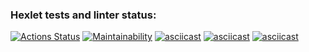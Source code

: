 ### Hexlet tests and linter status:
[![Actions Status](https://github.com/NRomanLee/python-project-49/actions/workflows/hexlet-check.yml/badge.svg)](https://github.com/NRomanLee/python-project-49/actions)
[![Maintainability](https://api.codeclimate.com/v1/badges/78c0a76e4cc7c9dd7f3a/maintainability)](https://codeclimate.com/github/NRomanLee/python-project-49/maintainability)
[![asciicast](https://asciinema.org/a/hbUAAvAR7EKyH7b3IzCKqKBd2.svg)](https://asciinema.org/a/hbUAAvAR7EKyH7b3IzCKqKBd2)
[![asciicast](https://asciinema.org/a/pKTb11Ys8HOkm2php4oV4bbcN.svg)](https://asciinema.org/a/pKTb11Ys8HOkm2php4oV4bbcN)
[![asciicast](https://asciinema.org/a/OWc49Qf7a1BPCwVwzZaVetzml.svg)](https://asciinema.org/a/OWc49Qf7a1BPCwVwzZaVetzml)
